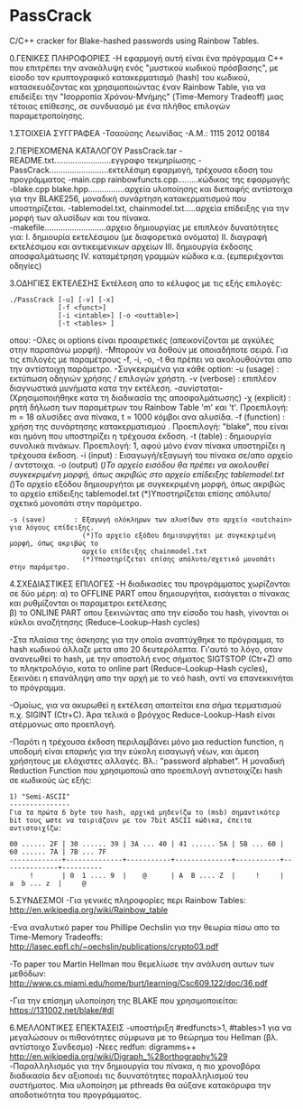 # PassCrack
C/C++ cracker for Blake-hashed passwords using Rainbow Tables.

0.ΓΕΝΙΚΕΣ ΠΛΗΡΟΦΟΡΙΕΣ
-Η εφαρμογή αυτή είναι ένα πρόγραμμα C++ που επιτρέπει την ανακάλυψη ενός 
"μυστικού κωδικού πρόσβασης", με είσοδο τον κρυπτογραφικό κατακερματισμό (hash) του
κωδικού, κατασκευάζοντας και χρησιμοποιώντας έναν Rainbow Table, για να επιδείξει
την "Ισορροπία Χρόνου-Μνήμης" (Time-Memory Tradeoff) μιας τέτοιας επίθεσης, σε συνδυασμό με ένα πλήθος 
επιλογών παραμετροποίησης.




1.ΣΤΟΙΧΕΙΑ ΣΥΓΓΡΑΦΕΑ
-Τσαούσης Λεωνίδας
-Α.Μ.: 1115 2012 00184



2.ΠΕΡΙΕΧΟΜΕΝΑ ΚΑΤΑΛΟΓΟΥ PassCrack.tar
-README.txt.........................εγγραφο τεκμηρίωσης
-PassCrack..........................εκτελέσιμη εφαρμογή, τρέχουσα εδοση του προγράμματος
-main.cpp rainbowfuncts.cpp.........κώδικας της εφαρμογής
-blake.cpp blake.hpp................αρχεία υλοποίησης και διεπαφής αντίστοιχα για την BLAKE256, 
									μοναδική συνάρτηση κατακερματισμού που υποστηρίζεται.
-tablemodel.txt, chainmodel.txt.....αρχεία επίδειξης για την μορφή των αλυσίδων και του πίνακα.									
-makefile...........................αρχειο δημιουργίας με επιπλεόν δυνατότητες για:
	Ι.    δημιουρία εκτελέσιμου (με διαφορετικά ονόματα)
	ΙΙ.   διαγραφή εκτελέσιμου και αντικειμενικων αρχείων
	ΙΙΙ.  δημιουργία έκδοσης αποσφαλμάτωσης
	ΙV.   καταμέτρηση γραμμών κώδικα κ.α.
	    (εμπεριέχονται οδηγίες)



3.ΟΔΗΓΙΕΣ ΕΚΤΕΛΕΣΗΣ
Εκτέλεση απο το κέλυφος με τις εξής επιλογές:

	./PassCrack [-u] [-v] [-x]
				[-f <funct>]
				[-i <intable>] [-o <outtable>]
				[-t <tables> ]	
οπου:
-Ολες οι options είναι προαιρετικές (απεικονίζονται με αγκύλες στην παραπάνω μορφή).
-Μπορούν να δοθούν με οποιαδήποτε σειρά. Για τις επιλογές με παραμέτρους -f, -i, -o, -t 
	θα πρέπει να ακολουθούνται απο την αντίστοιχη παράμετρο.
-Συγκεκριμένα για κάθε option:
	-u (usage)		: εκτύπωση οδηγιών χρήσης / επιλογών χρήστη.
	-v (verbose)	: επιπλέον διαγνωστικά μυνήματα κατα την εκτέλεση.
					  -συνίσταται- (Χρησιμοποιήθηκε κατα τη διαδικασία της αποσφαλμάτωσης)
	-χ (explicit)	: ρητή δήλωση των παραμέτρων του Rainbow Table 'm' και 't'.
					  Προεπιλογή: m = 18 αλυσίδες ανα πίνακα, t = 1000 κόμβοι ανα αλυσίδα.
	-f (function) 	: χρήση της συνάρτησης κατακερματισμού <funct>.
					  Προεπιλογή: "blake", που είναι και ημόνη που υποστηρίζει η τρέχουσα έκδοση. 
	-t (table)		: δημιουργία <tables> συνολικά πινάκων.
					  Προεπιλογή: 1, αφού μόνο έναν πίνακα υποστηρίζει η τρέχουσα έκδοση. 
	-i (input)		: Εισαγωγή/εξαγωγή του πίνακα σε/απο αρχείο <intable>/<outtable> αντστοιχα.
	-o (output)		  (*)Το αρχείο εισόδου θα πρέπει να ακολουθεί συγκεκριμένη μορφή, όπως 
					  ακριβώς στο αρχείο επίδειξης tablemodel.txt
					  (*)Το αρχείο εξόδου δημιουργήται με συγκεκριμένη μορφή, όπως ακριβώς το
					  αρχείο επίδειξης tablemodel.txt
					  (*)Υποστηρίζεται επίσης απόλυτο/σχετικό μονοπάτι στην παράμετρο. 
	
	-s (save)		: Εξαγωγή ολόκληρων των αλυσίδων στο αρχείο <outchain> για λόγους επίδειξης.
					  (*)Το αρχείο εξόδου δημιουργήται με συγκεκριμένη μορφή, όπως ακριβώς το
					  αρχείο επίδειξης chainmodel.txt
					  (*)Υποστηρίζεται επίσης απόλυτο/σχετικό μονοπάτι στην παράμετρο. 
					  		



4.ΣΧΕΔΙΑΣΤΙΚΕΣ ΕΠΙΛΟΓΕΣ
-Η διαδικασίες του προγράμματος χωρίζονται σε δύο μέρη:
 	α) το OFFLINE PART οπου δημιουργήται, εισάγεται ο πίνακας και ρυθμίζονται οι 
 	   παραμετροι εκτέλεσης  
 	β) το ONLINE  PART οπου ξεκινώντας απο την είσοδο του hash, γίνονται οι κύκλοι 
 		αναζήτησης (Reduce–Lookup–Hash cycles)
 					
-Στα πλαίσια της άσκησης για την οποία αναπτύχθηκε το πρόγραμμα, το hash κωδικού άλλαζε 
μετα απο 20 δευτερόλεπτα. Γι'αυτό το λόγο, οταν ανανεωθεί το hash, με την αποστολή ενος
σήματος SIGTSTOP (Ctr+Z) απο το πληκτρολόγιο, κατα το online part (Reduce–Lookup–Hash cycles),
ξεκινάει η επανάληψη απο την αρχή με το νεό hash, αντί να επανεκκινήται το πρόγραμμα. 

-Ομοίως, για να ακυρωθεί η εκτέλεση απαιτείται εnα σήμα τερματισμού π.χ. SIGINT (Ctr+C).
Άρα τελικά ο βρόγχος Reduce-Lookup-Hash είναι ατέρμονως απο προεπλογή.

-Παρότι η τρέχουσα έκδοση περιλαμβάνει μόνο μια reduction function, η υποδομή είναι επαρκής
για την εύκολη εισαγωγή νέων, και άμεση χρήσητους με ελάχιστες αλλαγές. Βλ.: "password alphabet".
Η μοναδική Reduction Function που χρησιμοποιώ απο προεπιλογή αντιστοιχίζει hash σε κωδικούς ώς εξής:

	1) "Semi-ASCII"
	---------------
	Για τα πρώτα 6 byte του hash, αρχικά μηδενίζω το (msb) σημαντικότερ
	bit τους ωστε να ταιριάζουν με τον 7bit ASCII κώδικα, έπειτα αντιστοιχίζω: 

	00 ...... 2F | 30 ...... 39 | 3A ... 40 | 41 ...... 5A | 5B ... 60 | 60 ...... 7A | 7B ... 7F
	-------------+--------------+-----------+--------------+-----------+--------------+----------
	     !       | 0  1 .... 9  |    @      | A  B .... Z  |     !     |  a  b ... z  |     @


	

5.ΣΥΝΔΕΣΜΟΙ
-Για γενικές πληροφορίες περι Rainbow Tables: 				
										http://en.wikipedia.org/wiki/Rainbow_table

-Ενα αναλυτικό paper του Phillipe Oechslin για την θεωρία πίσω απο τα Time-Memory Tradeoffs:
										http://lasec.epfl.ch/~oechslin/publications/crypto03.pdf

-To paper του Martin Hellman που θεμελίωσε την ανάλυση αυτων των μεθόδων:
										http://www.cs.miami.edu/home/burt/learning/Csc609.122/doc/36.pdf 

-Για την επίσημη υλοποίηση της BLAKE που χρησιμοποιείται:
										https://131002.net/blake/#dl



6.ΜΕΛΛΟΝΤΙΚΕΣ ΕΠΕΚΤΑΣΕΙΣ
-υποστήριξη #redfuncts>1, #tables>1 για να μεγαλώσουν οι πιθανότητες σύμφωνα με το 
θεώρημα του Hellman (βλ. αντίστοιχο Συνδεσμο)
-Νεες redfun: digramms++ http://en.wikipedia.org/wiki/Digraph_%28orthography%29
-Παραλληλισμός για την δημιουργία του πίνακα, η πιο χρονοβόρα διαδικασία δεν αξιοποιέι
τις δυυνατότητες παραλληλισμού του συστήματος. Μια υλοποίηση με pthreads θα αύξανε 
κατακόρυφα την αποδοτικότητα του προγράμματος.











